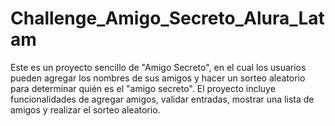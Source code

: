 # Challenge_Amigo_Secreto_Alura_Latam
Este es un proyecto sencillo de "Amigo Secreto", en el cual los usuarios pueden agregar los nombres de sus amigos y hacer un sorteo aleatorio para determinar quién es el "amigo secreto". El proyecto incluye funcionalidades de agregar amigos, validar entradas, mostrar una lista de amigos y realizar el sorteo aleatorio.
